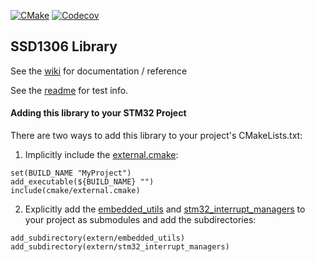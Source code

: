 
[![CMake](https://github.com/cracked-machine/cpp_ssd1306/actions/workflows/cmake.yml/badge.svg)](https://github.com/cracked-machine/cpp_ssd1306/actions/workflows/cmake.yml)
[![Codecov](https://img.shields.io/codecov/c/github/cracked-machine/cpp_ssd1306)](https://app.codecov.io/gh/cracked-machine/cpp_ssd1306)
## SSD1306 Library

See the [wiki](https://github.com/cracked-machine/cpp_ssd1306/wiki) for documentation / reference

See the [readme](tests) for test info.


#### Adding this library to your STM32 Project

There are two ways to add this library to your project's CMakeLists.txt:

1. Implicitly include the [external.cmake](cmake/external.cmake):

```
set(BUILD_NAME "MyProject")
add_executable(${BUILD_NAME} "")
include(cmake/external.cmake)
```

2. Explicitly add the [embedded_utils](https://github.com/cracked-machine/embedded_utils.git) and [stm32_interrupt_managers](https://github.com/cracked-machine/stm32_interrupt_managers.git) to your project as submodules and add the subdirectories:

```
add_subdirectory(extern/embedded_utils)
add_subdirectory(extern/stm32_interrupt_managers)
```
